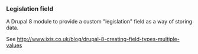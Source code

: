### Legislation field
A Drupal 8 module to provide a custom "legislation" field as a way of storing data.

See http://www.ixis.co.uk/blog/drupal-8-creating-field-types-multiple-values
